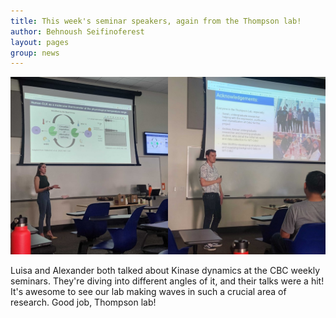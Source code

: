 ```yaml
---
title: This week's seminar speakers, again from the Thompson lab! 
author: Behnoush Seifinoferest 
layout: pages
group: news
---
```



<span class="image fit"><img src="/images/2024-05-03-Alexander-Luisa-Seminar.jpg" alt="" class="img-responsive"></span>

Luisa and Alexander both talked about Kinase dynamics at the CBC weekly seminars. They're diving into different angles of it, and their talks were a hit! It's awesome to see our lab making waves in such a crucial area of research. Good job, Thompson lab!

